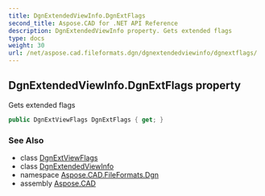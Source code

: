 ```yaml
---
title: DgnExtendedViewInfo.DgnExtFlags
second_title: Aspose.CAD for .NET API Reference
description: DgnExtendedViewInfo property. Gets extended flags
type: docs
weight: 30
url: /net/aspose.cad.fileformats.dgn/dgnextendedviewinfo/dgnextflags/
---
```

## DgnExtendedViewInfo.DgnExtFlags property

Gets extended flags

```csharp
public DgnExtViewFlags DgnExtFlags { get; }
```

### See Also

* class [DgnExtViewFlags](../../dgnextviewflags/)
* class [DgnExtendedViewInfo](../)
* namespace [Aspose.CAD.FileFormats.Dgn](../../dgnextendedviewinfo/)
* assembly [Aspose.CAD](../../../)


